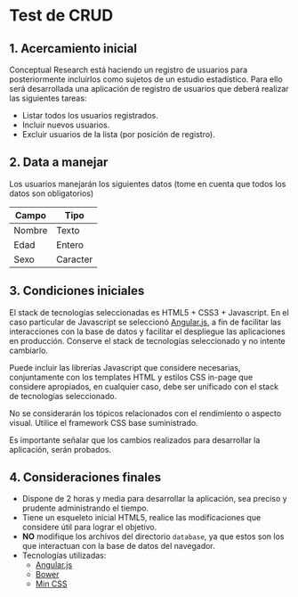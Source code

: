 # Test de CRUD

## 1. Acercamiento inicial

Conceptual Research está haciendo un registro de usuarios para posteriormente incluírlos como sujetos de un estudio estadístico. Para ello será desarrollada una aplicación de registro de usuarios que deberá realizar las siguientes tareas:

- Listar todos los usuarios registrados.
- Incluír nuevos usuarios.
- Excluir usuarios de la lista (por posición de registro).

## 2. Data a manejar
Los usuarios manejarán los siguientes datos (tome en cuenta que todos los datos son obligatorios)

| Campo | Tipo |
|-------|------|
| Nombre | Texto |
| Edad | Entero |
| Sexo | Caracter |

## 3. Condiciones iniciales

El stack de tecnologías seleccionadas es HTML5 + CSS3 + Javascript. En el caso particular de Javascript se seleccionó [Angular.js](http://angularjs.org), a fin de facilitar las interacciones con la base de datos y facilitar el despliegue las aplicaciones en producción. Conserve el stack de tecnologías seleccionado y no intente cambiarlo.

Puede incluir las librerías Javascript que considere necesarias, conjuntamente con los templates HTML y estilos CSS in-page que considere apropiados, en cualquier caso, debe ser unificado con el stack de tecnologías seleccionado.

No se considerarán los tópicos relacionados con el rendimiento o aspecto visual. Utilice el framework CSS base suministrado.

Es importante señalar que los cambios realizados para desarrollar la aplicación, serán probados.

## 4. Consideraciones finales

- Dispone de 2 horas y media para desarrollar la aplicación, sea preciso y prudente administrando el tiempo.
- Tiene un esqueleto inicial HTML5, realice las modificaciones que considere útil para lograr el objetivo.
- **NO** modifique los archivos del directorio `database`, ya que estos son los que interactuan con la base de datos del navegador.
- Tecnologías utilizadas:
    + [Angular.js](http://angularjs.org)
    + [Bower](http://bower.io/)
    + [Min CSS](http://mincss.com/)